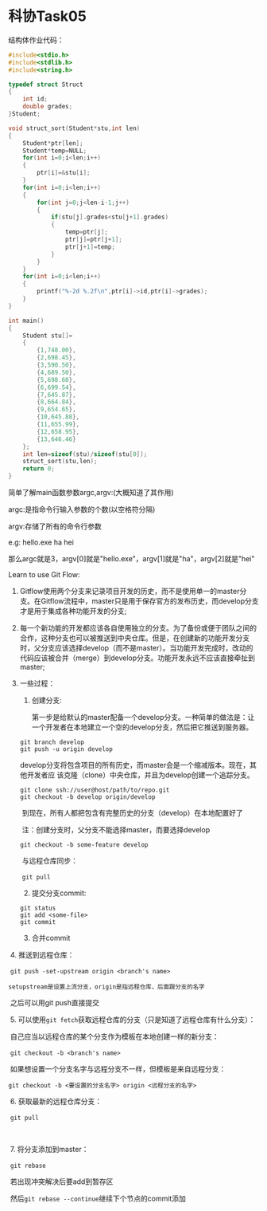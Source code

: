 # 科协Task05

结构体作业代码：

```c
#include<stdio.h>
#include<stdlib.h>
#include<string.h>

typedef struct Struct
{
	int id;
	double grades;
}Student;

void struct_sort(Student*stu,int len)
{
	Student*ptr[len];
	Student*temp=NULL;
	for(int i=0;i<len;i++)
	{
		ptr[i]=&stu[i];
	}
	for(int i=0;i<len;i++)
	{
		for(int j=0;j<len-i-1;j++)
		{
			if(stu[j].grades<stu[j+1].grades)
			{
				temp=ptr[j];
				ptr[j]=ptr[j+1];
				ptr[j+1]=temp;
			}
		}
	}
	for(int i=0;i<len;i++)
	{
		printf("%-2d %.2f\n",ptr[i]->id,ptr[i]->grades);
	}
}

int main()
{
	Student stu[]=
	{
		{1,748.00},
		{2,698.45},
		{3,590.50},
		{4,689.50},
		{5,698.60},
		{6,699.54},
		{7,645.87},
		{8,664.84},
		{9,654.65},
		{10,645.88},
		{11,655.99},
		{12,658.95},
		{13,646.46}
	};
	int len=sizeof(stu)/sizeof(stu[0]);
	struct_sort(stu,len);
	return 0;	
}
```



简单了解main函数参数argc,argv:(大概知道了其作用)

argc:是指命令行输入参数的个数(以空格符分隔)

argv:存储了所有的命令行参数

e.g:   hello.exe ha hei

​		那么argc就是3，argv[0]就是"hello.exe"，argv[1]就是"ha"，argv[2]就是"hei"



Learn to use Git Flow:

1. Gitflow使用两个分支来记录项目开发的历史，而不是使用单一的master分支。在Gitflow流程中，master只是用于保存官方的发布历史，而develop分支才是用于集成各种功能开发的分支;

2. 每一个新功能的开发都应该各自使用独立的分支。为了备份或便于团队之间的合作，这种分支也可以被推送到中央仓库。但是，在创建新的功能开发分支时，父分支应该选择develop（而不是master）。当功能开发完成时，改动的代码应该被合并（merge）到develop分支。功能开发永远不应该直接牵扯到master;

3. 一些过程：

   1. 创建分支:

      第一步是给默认的master配备一个develop分支。一种简单的做法是：让一个开发者在本地建立一个空的develop分支，然后把它推送到服务器。

   ```
   git branch develop
   git push -u origin develop
   ```

   ​		develop分支将包含项目的所有历史，而master会是一个缩减版本。现在，其他开发者应		该克隆（clone）中央仓库，并且为develop创建一个追踪分支。

   ```
   git clone ssh://user@host/path/to/repo.git
   git checkout -b develop origin/develop
   ```

   ​		到现在，所有人都把包含有完整历史的分支（develop）在本地配置好了

   ​		注：创建分支时，父分支不能选择master，而要选择develop

   ```
   git checkout -b some-feature develop
   ```

   ​		与远程仓库同步：

   ​		```git pull```

   

   2. 提交分支commit:

   ```
   git status
   git add <some-file>
   git commit
   ```

   

   3. 合并commit



​		  4. 推送到远程仓库：

​			``git push -set-upstream origin <branch's name>``

​		``setupstream是设置上流分支，origin是指远程仓库，后面跟分支的名字``

​			之后可以用git push直接提交



​	  	5. 可以使用`git fetch`获取远程仓库的分支（只是知道了远程仓库有什么分支）：

​		       自己应当以远程仓库的某个分支作为模板在本地创建一样的新分支：

​				`git checkout -b <branch's name>`

​			    如果想设置一个分支名字与远程分支不一样，但模板是来自远程分支：

​				`git checkout -b <要设置的分支名字> origin <远程分支的名字>`



​		  6. 获取最新的远程仓库分支：

​			`git pull`

​			

​		  7. 将分支添加到master：

​			`git rebase`

​			若出现冲突解决后要add到暂存区

​			然后`git rebase --continue`继续下个节点的commit添加



